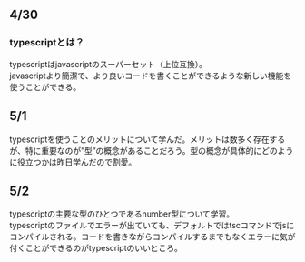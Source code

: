 ## 4/30
### typescriptとは？
typescriptはjavascriptのスーパーセット（上位互換）。  
javascriptより簡潔で、より良いコードを書くことができるような新しい機能を使うことができる。


## 5/1
typescriptを使うことのメリットについて学んだ。メリットは数多く存在するが、特に重要なのが”型”の概念があることだろう。型の概念が具体的にどのように役立つかは昨日学んだので割愛。

## 5/2
typescriptの主要な型のひとつであるnumber型について学習。  
typescriptのファイルでエラーが出ていても、デフォルトではtscコマンドでjsにコンパイルされる。コードを書きながらコンパイルするまでもなくエラーに気が付くことができるのがtypescriptのいいところ。